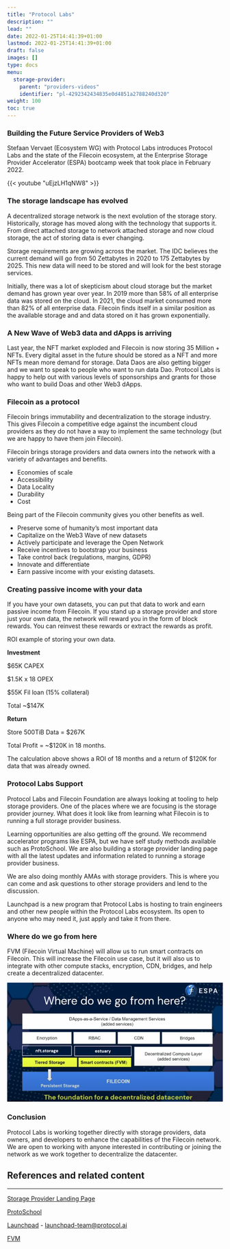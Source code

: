 ```yaml
---
title: "Protocol Labs"
description: ""
lead: ""
date: 2022-01-25T14:41:39+01:00
lastmod: 2022-01-25T14:41:39+01:00
draft: false
images: []
type: docs
menu:
  storage-provider:
    parent: "providers-videos"
    identifier: "pl-4292342434835e0d4851a2788240d320"
weight: 100
toc: true
---
```


### Building the Future Service Providers of Web3

Stefaan Vervaet (Ecosystem WG) with Protocol Labs introduces Protocol Labs and the state of the Filecoin ecosystem, at the Enterprise Storage Provider Accelerator (ESPA) bootcamp week that took place in February 2022.

{{< youtube "uEjzLH1qNW8" >}}

### The storage landscape has evolved

A decentralized storage network is the next evolution of the storage story. Historically, storage has moved along with the technology that supports it. From direct attached storage to network attached storage and now cloud storage, the act of storing data is ever changing. 

Storage requirements are growing across the market. The IDC believes the current demand will go from 50 Zettabytes in 2020 to 175 Zettabytes by 2025. This new data will need to be stored and will look for the best storage services. 

Initially, there was a lot of skepticism about cloud storage but the market demand has grown year over year. In 2019 more than 58% of all enterprise data was stored on the cloud. In 2021, the cloud market consumed more than 82% of all enterprise data. Filecoin finds itself in a similar position as the available storage and and data stored on it has grown exponentially. 

### A New Wave of Web3 data and dApps is arriving

Last year, the NFT market exploded and Filecoin is now storing 35 Million + NFTs. Every digital asset in the future should be stored as a NFT and more NFTs mean more demand for storage. Data Daos are also getting bigger and we want to speak to people who want to run data Dao. Protocol Labs is happy to help out with various levels of sponsorships and grants for those who want to build Doas and other Web3 dApps. 

### Filecoin as a protocol

Filecoin brings immutability and decentralization to the storage industry. This gives Filecoin a competitive edge against the incumbent cloud providers as they do not have a way to implement the same technology (but we are happy to have them join Filecoin). 

Filecoin brings storage providers and data owners into the network with a variety of advantages and benefits. 

- Economies of scale
- Accessibility
- Data Locality
- Durability
- Cost

Being part of the Filecoin community gives you other benefits as well. 

- Preserve some of humanity’s most important data
- Capitalize on the Web3 Wave of new datasets
- Actively participate and leverage the Open Network
- Receive incentives to bootstrap your business
- Take control back (regulations, margins, GDPR)
- Innovate and differentiate
- Earn passive income with your existing datasets.

### Creating passive income with your data

If you have your own datasets, you can put that data to work and earn passive income from Filecoin. If you stand up a storage provider and store just your own data, the network will reward you in the form of block rewards. You can reinvest these rewards or extract the rewards as profit. 

ROI example of storing your own data. 

**Investment**

$65K CAPEX

$1.5K x 18 OPEX 

$55K Fil loan (15% collateral)

Total ~$147K

**Return**

Store 500TiB Data = $267K 

Total Profit = ~$120K in 18 months. 

The calculation above shows a ROI of 18 months and a return of $120K for data that was already owned. 

### Protocol Labs Support

Protocol Labs and Filecoin Foundation are always looking at tooling to help storage providers. One of the places where we are focusing is the storage provider journey. What does it look like from learning what Filecoin is to running a full storage provider business. 

Learning opportunities are also getting off the ground. We recommend accelerator programs like ESPA, but we have self study methods available such as ProtoSchool. We are also building a storage provider landing page with all the latest updates and information related to running a storage provider business. 

We are also doing monthly AMAs with storage providers. This is where you can come and ask questions to other storage providers and lend to the discussion. 

Launchpad is a new program that Protocol Labs is hosting to train engineers and other new people within the Protocol Labs ecosystem. Its open to anyone who may need it, just apply and take it from there. 

### Where do we go from here

FVM (Filecoin Virtual Machine) will allow us to run smart contracts on Filecoin. This will increase the Filecoin use case, but it will also us to integrate with other compute stacks, encryption, CDN, bridges, and help create a decentralized datacenter. 

![where do we go from here](1.png)

### Conclusion

Protocol Labs is working together directly with storage providers, data owners, and developers to enhance the capabilities of the Filecoin network. We are open to working with anyone interested in contributing or joining the network as we work together to decentralize the datacenter.

## References and related content

---

[Storage Provider Landing Page](https://sp.filecoin.io/)

[ProtoSchool](https://proto.school/)

[Launchpad](https://boards.greenhouse.io/protocollabs/jobs/4305898004?gh_src=feb6172d4us) - [launchpad-team@protocol.ai](mailto:launchpad-team@protocol.ai)

[FVM](https://fvm.filecoin.io/)
